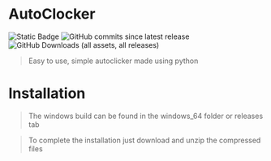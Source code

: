 # AutoClocker

![Static Badge](https://img.shields.io/badge/License-GPL3.0-blue)
![GitHub commits since latest release](https://img.shields.io/github/commits-since/kejjtoli/autoclocker/latest)
![GitHub Downloads (all assets, all releases)](https://img.shields.io/github/downloads/kejjtoli/autoclocker/total)

> Easy to use, simple autoclicker made using python

# Installation

> The windows build can be found in the windows_64 folder or releases tab

> To complete the installation just download and unzip the compressed files
